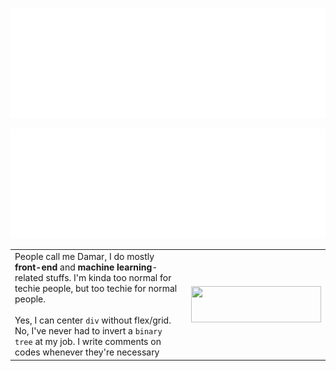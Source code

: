 <p align="center">
<a href="#" style="display: block">
<img src="header.svg" alt="">
</a>
</p>
<img src="description.svg" alt="">
<table border="0" cellspacing="0" cellpadding="0">
 <tr>
    <td>
      People call me Damar, I do mostly <b>front-end</b> and <b>machine learning</b>-related stuffs. I'm kinda too normal for techie people, but too techie for normal people.<br><br> Yes, I can center <code>div</code> without flex/grid. No, I've never had to invert a <code>binary tree</code> at my job. I write comments on codes whenever they're necessary
    </td>
    <td valign="middle">
<p align="center">
     <img width="208" height="0"/>
     <a href="https://stackoverflow.com/users/7552340/damzaky" style="display: block"><img style="display: block" src="https://stackoverflow.com/users/flair/7552340.png" width="208" height="58"/></a>
    <img width="208" height="0"/>
</p>
    </td>
 </tr>
</table>

